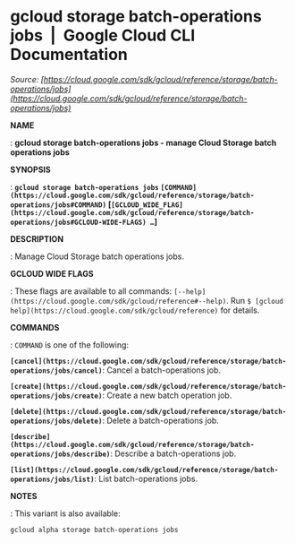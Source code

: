 # gcloud storage batch-operations jobs  |  Google Cloud CLI Documentation

*Source: [https://cloud.google.com/sdk/gcloud/reference/storage/batch-operations/jobs](https://cloud.google.com/sdk/gcloud/reference/storage/batch-operations/jobs)*

**NAME**

: **gcloud storage batch-operations jobs - manage Cloud Storage batch operations jobs**

**SYNOPSIS**

: **`gcloud storage batch-operations jobs` `[COMMAND](https://cloud.google.com/sdk/gcloud/reference/storage/batch-operations/jobs#COMMAND)` [`[GCLOUD_WIDE_FLAG](https://cloud.google.com/sdk/gcloud/reference/storage/batch-operations/jobs#GCLOUD-WIDE-FLAGS) …`]**

**DESCRIPTION**

: Manage Cloud Storage batch operations jobs.

**GCLOUD WIDE FLAGS**

: These flags are available to all commands: `[--help](https://cloud.google.com/sdk/gcloud/reference#--help)`.
Run `$ [gcloud help](https://cloud.google.com/sdk/gcloud/reference)` for details.

**COMMANDS**

: ``COMMAND`` is one of the following:

**`[cancel](https://cloud.google.com/sdk/gcloud/reference/storage/batch-operations/jobs/cancel)`**:
Cancel a batch-operations job.

**`[create](https://cloud.google.com/sdk/gcloud/reference/storage/batch-operations/jobs/create)`**:
Create a new batch operation job.

**`[delete](https://cloud.google.com/sdk/gcloud/reference/storage/batch-operations/jobs/delete)`**:
Delete a batch-operations job.

**`[describe](https://cloud.google.com/sdk/gcloud/reference/storage/batch-operations/jobs/describe)`**:
Describe a batch-operations job.

**`[list](https://cloud.google.com/sdk/gcloud/reference/storage/batch-operations/jobs/list)`**:
List batch-operations jobs.

**NOTES**

: This variant is also available:

```
gcloud alpha storage batch-operations jobs
```